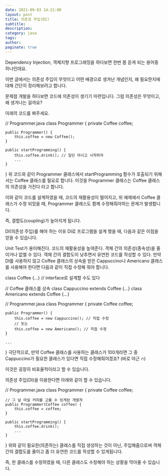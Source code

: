 ```yaml
---
date: 2021-09-03 14:21:00
layout: post
title: 의존성 주입(DI)
subtitle:
description:
category: java
tags:
author:
paginate: true
---
```


Dependency Injection, 객체지향 프로그래밍을 하다보면 한번 쯤 듣게 되는 용어중 하나인데요.

이번 글에서는 의존성 주입이 무엇이고 어떤 배경으로 생겨난 개념인지, 왜 필요한지에 대해 간단히 정리해보려고 합니다.

문제점
개발을 하다보면 코드에 의존성이 생기기 마련입니다. 그럼 의존성은 무엇이고, 왜 생겨나는 걸까요?

아래의 코드를 봐주세요.

// Programmer.java
class Programmer {
private Coffee coffee;

    public Programmer() {
    	this.coffee = new Coffee();
    }

    public startProgramming() {
    	this.coffee.drink(); // 일단 마시고 시작하자
        ...
    }

}
위 코드와 같이 Programmer 클래스에서 startProgramming 함수가 호출되기 위해서는 Coffee 클래스를 필요로 합니다. 이것을 Programmer 클래스는 Coffee 클래스의 의존성을 가진다 라고 합니다.

이와 같이 코드를 설계하였을 때, 코드의 재활용성이 떨어지고, 위 예제에서 Coffee 클래스가 수정 되었을 때, Programmer 클래스도 함께 수정해줘야하는 문제가 발생합니다.

즉, 결합도(coupling)가 높아지게 됩니다.

DI(의존성 주입)를 해야 하는 이유
DI로 프로그램을 설계 했을 때, 다음과 같은 이점을 얻을 수 있습니다.

Unit Test가 용이해진다.
코드의 재활용성을 높여준다.
객체 간의 의존성(종속성)을 줄이거나 없엘 수 있다.
객체 간의 결합도이 낮추면서 유연한 코드를 작성할 수 있다.
만약 DI를 사용하지 않고 Coffee 클래스의 상속을 받은 Cappuccino나 Americano 클래스를 사용해야 한다면 다음과 같이 직접 수정해 줘야 합니다.

class Coffee {...} // interface로 설계할 수도 있다

// Coffee 클래스를 상속
class Cappuccino extends Coffee {...}
class Americano extends Coffee {...}

// Programmer.java
class Programmer {
private Coffee coffee;

    public Programmer() {
    	this.coffee = new Cappuccino(); // 직접 수정
        // 또는
        this.coffee = new Americano(); // 직접 수정
    }

    ...

}
극단적으로, 만약 Coffee 클래스를 사용하는 클래스가 100개라면 그 중 Cappuccino가 필요한 클래스가 있다면 직접 수정해줘야겠죠? (바로 야근 🔥)

이것은 굉장히 비효율적이라고 할 수 있습니다.

의존성 주입(DI)을 이용한다면 아래와 같이 할 수 있습니다.

// Programmer.java
class Programmer {
private Coffee coffee;

    // 그 날 마실 커피를 고를 수 있게된 개발자
    public Programmer(Coffee coffee) {
    	this.coffee = coffee;
    }

    public startProgramming() {
    	this.coffee.drink();
        ...
    }

}
위와 같이 필요한(의존하는) 클래스를 직접 생성하는 것이 아닌, 주입해줌으로써 객체 간의 결합도를 줄이고 좀 더 유연한 코드를 작성할 수 있게됩니다.

즉, 한 클래스를 수정하였을 때, 다른 클래스도 수정해야 하는 상황을 막아줄 수 있습니다.
